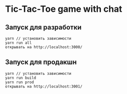 # Tic-Tac-Toe game with chat

## Запуск для разработки
```
yarn // установить зависимости
yarn run all
открывать на http://localhost:3000/
```

## Запуск для продакшн
```
yarn // установить зависимости
yarn run build
yarn run prod
открывать на http://localhost:3001/
```
